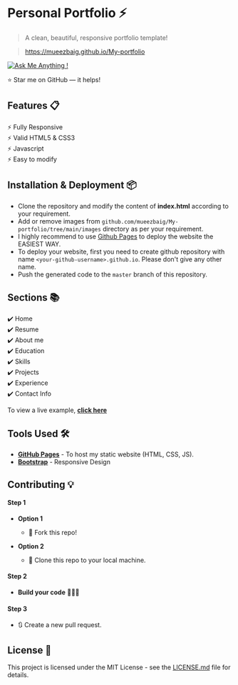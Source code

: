 # Personal Portfolio ⚡️ 
> A clean, beautiful, responsive portfolio template!

> https://mueezbaig.github.io/My-portfolio

[![Ask Me Anything !](https://img.shields.io/badge/ask%20me-linkedin-1abc9c.svg)](https://www.linkedin.com/in/moizz-baig-a791b31a5/)

:star: Star me on GitHub — it helps!

## Features 📋
⚡️ Fully Responsive\
⚡️ Valid HTML5 & CSS3\
⚡️ Javascript\
⚡️ Easy to modify

## Installation & Deployment 📦
- Clone the repository and modify the content of <b>index.html</b> according to your requirement.
- Add or remove images from `github.com/mueezbaig/My-portfolio/tree/main/images` directory as per your requirement.
- I highly recommend to use [Github Pages](https://create-react-app.dev/docs/deployment/#github-pages) to deploy the website the EASIEST WAY.
- To deploy your website, first you need to create github repository with name `<your-github-username>.github.io`. Please don't give any other name.
- Push the generated code to the `master` branch of this repository.

## Sections 📚
✔️ Home\
✔️ Resume\
✔️ About me\
✔️ Education \
✔️ Skills \
✔️ Projects\
✔️ Experience\
✔️ Contact Info


To view a live example, **[click here](https://mueezbaig.github.io/My-portfolio)**

## Tools Used 🛠️
* [<b>GitHub Pages</b>](https://create-react-app.dev/docs/deployment/#github-pages) - To host my static website (HTML, CSS, JS).
* [<b>Bootstrap</b>](https://getbootstrap.com/) - Responsive Design

## Contributing 💡
#### Step 1

- **Option 1**
    - 🍴 Fork this repo!

- **Option 2**
    - 👯 Clone this repo to your local machine.


#### Step 2

- **Build your code** 🔨🔨🔨

#### Step 3

- 🔃 Create a new pull request.

## License 📄
This project is licensed under the MIT License - see the [LICENSE.md](./LICENSE) file for details.

